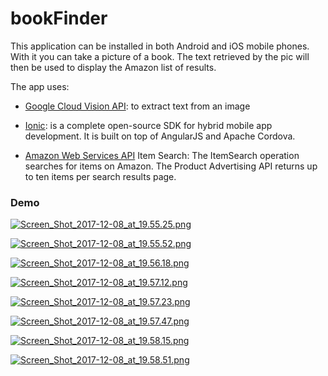 # bookFinder

This application can be installed in both Android and iOS mobile phones. With it you can take a picture of a book. The text retrieved by the pic will then be used to display the Amazon list of results.

The app uses:

+ [Google Cloud Vision API](https://cloud.google.com/vision/): to extract text from an image

+ [Ionic](https://ionicframework.com): is a complete open-source SDK for hybrid mobile app development. It is built on top of AngularJS and Apache Cordova.

+ [Amazon Web Services API](https://aws.amazon.com) Item Search: The ItemSearch operation searches for items on Amazon. The Product Advertising API returns up to ten items per search results page.


### Demo

[![Screen_Shot_2017-12-08_at_19.55.25.png](https://s17.postimage.org/imld1nxsv/Screen_Shot_2017-12-08_at_19.55.25.png) <!-- .element height="50%" width="50%" -->](https://postimage.org/image/r4ut604bf/) <!-- .element height="10%" width="10%" -->

[![Screen_Shot_2017-12-08_at_19.55.52.png](https://s17.postimage.org/9rkir6jb3/Screen_Shot_2017-12-08_at_19.55.52.png)](https://postimage.org/image/izcr7vqd7/)

[![Screen_Shot_2017-12-08_at_19.56.18.png](https://s17.postimage.org/ffqti4stb/Screen_Shot_2017-12-08_at_19.56.18.png)](https://postimage.org/image/guse6utwb/)

[![Screen_Shot_2017-12-08_at_19.57.12.png](https://s17.postimage.org/dnxun8wlr/Screen_Shot_2017-12-08_at_19.57.12.png)](https://postimage.org/image/t9f6778jv/)

[![Screen_Shot_2017-12-08_at_19.57.23.png](https://s17.postimage.org/cyf2awqxb/Screen_Shot_2017-12-08_at_19.57.23.png)](https://postimage.org/image/gi100ptmz/)

[![Screen_Shot_2017-12-08_at_19.57.47.png](https://s17.postimage.org/5v76vbo2n/Screen_Shot_2017-12-08_at_19.57.47.png)](https://postimage.org/image/y82ols9sr/)

[![Screen_Shot_2017-12-08_at_19.58.15.png](https://s17.postimage.org/6kpz7q6mn/Screen_Shot_2017-12-08_at_19.58.15.png)](https://postimage.org/image/4sx0ctn9n/)

[![Screen_Shot_2017-12-08_at_19.58.51.png](https://s17.postimage.org/onj1yzcrz/Screen_Shot_2017-12-08_at_19.58.51.png)](https://postimage.org/image/5v76vegdn/)








